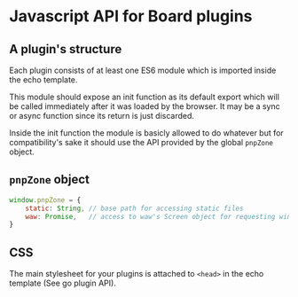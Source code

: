 # Javascript API for Board plugins

## A plugin's structure

Each plugin consists of at least one ES6 module which is imported inside the echo template.

This module should expose an init function as its default export which will be called immediately
after it was loaded by the browser. It may be a sync or async function since its return is just discarded.

Inside the init function the module is basicly allowed to do whatever but for compatibility's sake it should use the API provided by the global `pnpZone` object.

## `pnpZone` object
```javascript
window.pnpZone = {
	static: String, // base path for accessing static files
	waw: Promise,   // access to waw's Screen object for requesting windows
}
```

## CSS

The main stylesheet for your plugins is attached to `<head>` in the echo template (See go plugin API).

